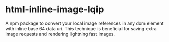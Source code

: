 # html-inline-image-lqip
A npm package to convert your local image references in any dom element with inline base 64 data uri. This technique is beneficial for saving extra image requests and rendering lightning fast images.
